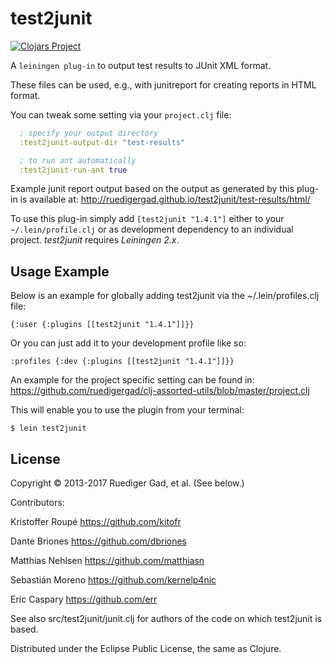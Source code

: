 # test2junit

[![Clojars Project](http://clojars.org/test2junit/latest-version.svg)](http://clojars.org/test2junit)

A `leiningen plug-in` to output test results to JUnit XML format.
  
These files can be used, e.g., with junitreport for creating reports in HTML format.
  
You can tweak some setting via your `project.clj` file:

```clojure
  ; specify your output directory
  :test2junit-output-dir "test-results"

  ; to run ant automatically
  :test2junit-run-ant true
```

Example junit report output based on the output as generated by this plug-in is available at:
http://ruedigergad.github.io/test2junit/test-results/html/

To use this plug-in simply add `[test2junit "1.4.1"]` either to your `~/.lein/profile.clj` or as
development dependency to an individual project. 
_test2junit_ requires _Leiningen 2.x_.

## Usage Example

Below is an example for globally adding test2junit via the ~/.lein/profiles.clj    file:

    {:user {:plugins [[test2junit "1.4.1"]]}}

Or you can just add it to your development profile like so:

    :profiles {:dev {:plugins [[test2junit "1.4.1"]]}}

An example for the project specific setting can be found in:
https://github.com/ruedigergad/clj-assorted-utils/blob/master/project.clj

This will enable you to use the plugin from your terminal:
    
    $ lein test2junit

## License

Copyright © 2013-2017 Ruediger Gad, et al. (See below.)



Contributors:

Kristoffer Roupé https://github.com/kitofr

Dante Briones https://github.com/dbriones

Matthias Nehlsen https://github.com/matthiasn

Sebastián Moreno https://github.com/kernelp4nic

Eric Caspary https://github.com/err



See also src/test2junit/junit.clj for authors of the code on which test2junit is based.

Distributed under the Eclipse Public License, the same as Clojure.
